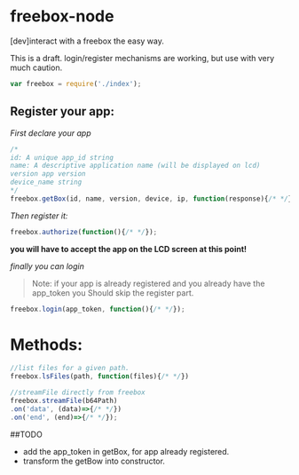 # freebox-node
[dev]interact with a freebox the easy way.

This is a draft. login/register mechanisms are working, but use with very much caution. 

```javascript
var freebox = require('./index');
```
## Register your app:
_First declare your app_

```javascript
/*
id: A unique app_id string
name: A descriptive application name (will be displayed on lcd)
version app version
device_name string
*/
freebox.getBox(id, name, version, device, ip, function(response){/* */});
```

_Then register it:_

```javascript
freebox.authorize(function(){/* */});
``` 
 **you will have to accept the app on the LCD screen at this point!**

_finally you can login_ 
> Note: if your app is already registered and you already have the app_token you Should skip the register part. 

```javascript
freebox.login(app_token, function(){/* */});
``` 
# Methods: 

```javascript
//list files for a given path.
freebox.lsFiles(path, function(files){/* */})

//streamFile directly from freebox
freebox.streamFile(b64Path)
.on('data', (data)=>{/* */})
.on('end', (end)=>{/* */});
```

##TODO

 * add the app_token in getBox, for app already registered.
 * transform the getBow into constructor.
